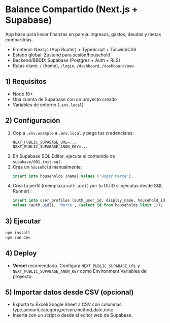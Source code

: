 # Balance Compartido (Next.js + Supabase)

App base para llevar finanzas en pareja: ingresos, gastos, deudas y metas compartidas.
- Frontend: Next.js (App Router) + TypeScript + TailwindCSS
- Estado global: Zustand para sesión/household
- Backend/BBDD: Supabase (Postgres + Auth + RLS)
- Rutas clave: `/` (home), `/login`, `/dashboard`, `/dashboard/new`

## 1) Requisitos
- Node 18+
- Una cuenta de Supabase con un proyecto creado
- Variables de entorno (`.env.local`)

## 2) Configuración
1. Copia `.env.example` a `.env.local` y pega tus credenciales:
   ```env
   NEXT_PUBLIC_SUPABASE_URL=...
   NEXT_PUBLIC_SUPABASE_ANON_KEY=...
   ```
2. En Supabase SQL Editor, ejecuta el contenido de `supabase/001_init.sql`.
3. Crea un `household` manualmente:
   ```sql
   insert into households (name) values ('Hogar Marce');
   ```
4. Crea tu perfil (reemplaza `auth.uid()` por tu UUID si ejecutas desde SQL Runner):
   ```sql
   insert into user_profiles (auth_user_id, display_name, household_id)
   values (auth.uid(), 'Marce', (select id from households limit 1));
   ```

## 3) Ejecutar
```bash
npm install
npm run dev
```

## 4) Deploy
- **Vercel** recomendado. Configura `NEXT_PUBLIC_SUPABASE_URL` y `NEXT_PUBLIC_SUPABASE_ANON_KEY` como Environment Variables del proyecto.

## 5) Importar datos desde CSV (opcional)
- Exporta tu Excel/Google Sheet a CSV con columnas: type,amount,category,person,method,date,note
- Inserta con un script o desde el editor web de Supabase.
